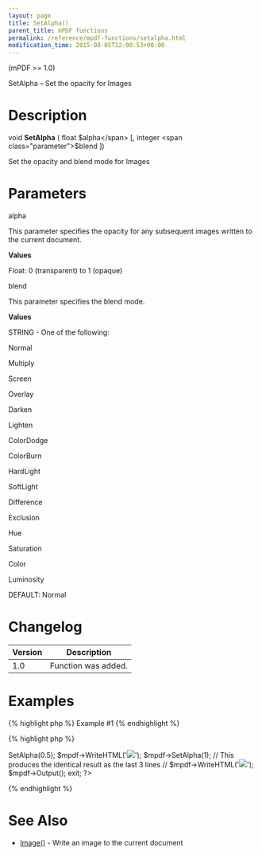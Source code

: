 ```yaml
---
layout: page
title: SetAlpha()
parent_title: mPDF functions
permalink: /reference/mpdf-functions/setalpha.html
modification_time: 2015-08-05T12:00:53+00:00
---
```


(mPDF &gt;= 1.0)

SetAlpha – Set the opacity for Images

# Description

void <b>SetAlpha</b> ( float <span class="parameter">$alpha</span> [, integer <span class="parameter">$blend</span> ])

Set the opacity and blend mode for Images

# Parameters

<span class="parameter">alpha</span>

This parameter specifies the opacity for any subsequent images written to the current document.

<b>Values</b>

Float: 0 (transparent) to 1 (opaque)

<span class="parameter">blend</span>

This parameter specifies the blend mode.

<b>Values</b>

<span class="smallblock">STRING</span> - One of the following:

Normal

Multiply

Screen

Overlay

Darken

Lighten

ColorDodge

ColorBurn

HardLight

SoftLight

Difference

Exclusion

Hue

Saturation

Color

Luminosity

<span class="smallblock">DEFAULT</span>: Normal

# Changelog

<table class="table"> <thead>
<tr> <th>Version</th><th>Description</th> </tr>
</thead> <tbody>
<tr>
<td>1.0</td>
<td>Function was added.</td>
</tr>
</tbody> </table>

# Examples

{% highlight php %}
Example #1
{% endhighlight %}

{% highlight php %}
<?php

include("../mpdf.php");

$mpdf=new mPDF();

$mpdf->SetAlpha(0.5); 

$mpdf->WriteHTML('<img src="clematis.jpg" />');

$mpdf->SetAlpha(1); 

// This produces the identical result as the last 3 lines

// $mpdf->WriteHTML('<img src="clematis.jpg" opacity="0.5" />');

$mpdf->Output();

exit;

?>
{% endhighlight %}

# See Also

<ul>
<li class="manual_boxlist"><a href="{{ "/reference/mpdf-functions/image.html" | prepend: site.baseurl }}">Image()</a> - Write an image to the current document</li>
</ul>

